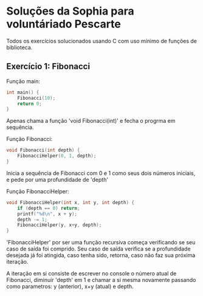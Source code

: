 # Soluções da Sophia para voluntáriado Pescarte

Todos os exercícios solucionados usando C com uso mínimo de funções de biblioteca.

## Exercício 1: Fibonacci

Função main:
```c
int main() {
	Fibonacci(10);
	return 0;
}
```
Apenas chama a função 'void Fibonacci(int)' e fecha o progrma em sequência.

Função Fibonacci:
```c
void Fibonacci(int depth) {
	FibonacciHelper(0, 1, depth);
}
```
Inicia a sequência de Fibonacci com 0 e 1 como seus dois números iniciais, e pede por uma profundidade de 'depth'

Função FibonacciHelper:
```c
void FibonacciHelper(int x, int y, int depth) {
	if (depth == 0) return;
	printf("%d\n", x + y);
	depth -= 1;
	FibonacciHelper(y, x+y, depth);
}
```
'FibonacciHelper' por ser uma função recursiva começa verificando se seu caso de saída foi comprido. Seu caso de saída verifica se a profundidade desejada já foi atingida, caso tenha sido, retorna, caso não faz sua próxima iteração.

A iteração em si consiste de escrever no console o número atual de Fibonacci, diminuir 'depth' em 1 e chamar a si mesma novamente passando como parametros: y (anterior),  x+y (atual) e depth. 

